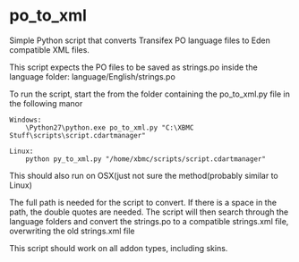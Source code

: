 po_to_xml
=========

Simple Python script that converts Transifex PO language files to Eden compatible XML files.

This script expects the PO files to be saved as strings.po inside the language folder:
    language/English/strings.po

To run the script, start the from the folder containing the po_to_xml.py file in the following manor

    Windows:
        \Python27\python.exe po_to_xml.py "C:\XBMC Stuff\scripts\script.cdartmanager"

    Linux:
        python py_to_xml.py "/home/xbmc/scripts/script.cdartmanager"

This should also run on OSX(just not sure the method(probably similar to Linux)

The full path is needed for the script to convert.  If there is a space in the path, the double quotes are needed.
The script will then search through the language folders and convert the strings.po to a compatible strings.xml file, overwriting the old strings.xml file

This script should work on all addon types, including skins.

